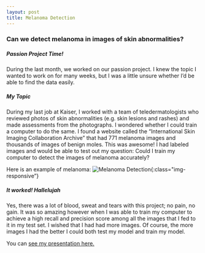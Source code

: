 ```yaml
---
layout: post
title: Melanoma Detection
---
```


###  Can we detect melanoma in images of skin abnormalities?  

#####  Passion Project Time!  
During the last month, we worked on our passion project. I knew the topic I wanted to work on for many weeks, but I was a little unsure whether I’d be able to find the data easily.

#####  My Topic  
During my last job at Kaiser, I worked with a team of teledermatologists who reviewed photos of skin abnormalities (e.g. skin lesions and rashes) and made assessments from the photographs. I wondered whether I could train a computer to do the same. I found a website called the “International Skin Imaging Collaboration Archive” that had 771 melanoma images and thousands of images of benign moles. This was awesome! I had labeled images and would be able to test out my question: Could I train my computer to detect the images of melanoma accurately?  
  
Here is an example of melanoma: 
![Melanoma Detection](/Becca18.github.io/images/malignant12.jpg){:class="img-responsive”}


#####  It worked! Hallelujah  
Yes, there was a lot of blood, sweat and tears with this project; no pain, no gain. It was so amazing however when I was able to train my computer to achieve a high recall and precision score among all the images that I fed to it in my test set. I wished that I had had more images. Of course, the more images I had the better I could both test my model and train my model.

You can [see my presentation here.]({{Becca18,github.io}}/images/melanoma_detection.pdf)








